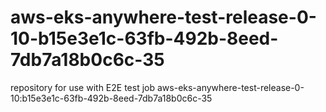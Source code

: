 # aws-eks-anywhere-test-release-0-10-b15e3e1c-63fb-492b-8eed-7db7a18b0c6c-35
repository for use with E2E test job aws-eks-anywhere-test-release-0-10:b15e3e1c-63fb-492b-8eed-7db7a18b0c6c-35
